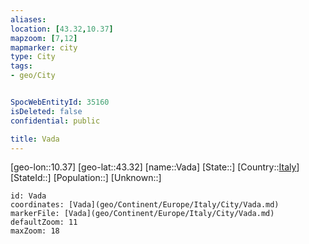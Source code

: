 ```yaml
---
aliases: 
location: [43.32,10.37]
mapzoom: [7,12] 
mapmarker: city 
type: City
tags:
- geo/City


SpocWebEntityId: 35160
isDeleted: false
confidential: public

title: Vada
---
```

[geo-lon::10.37]
[geo-lat::43.32]
[name::Vada]
[State::]
[Country::[Italy](geo/Continent/Europe/Italy.md)]
[StateId::]
[Population::]
[Unknown::]


```leaflet
id: Vada
coordinates: [Vada](geo/Continent/Europe/Italy/City/Vada.md)
markerFile: [Vada](geo/Continent/Europe/Italy/City/Vada.md)
defaultZoom: 11 
maxZoom: 18
```


